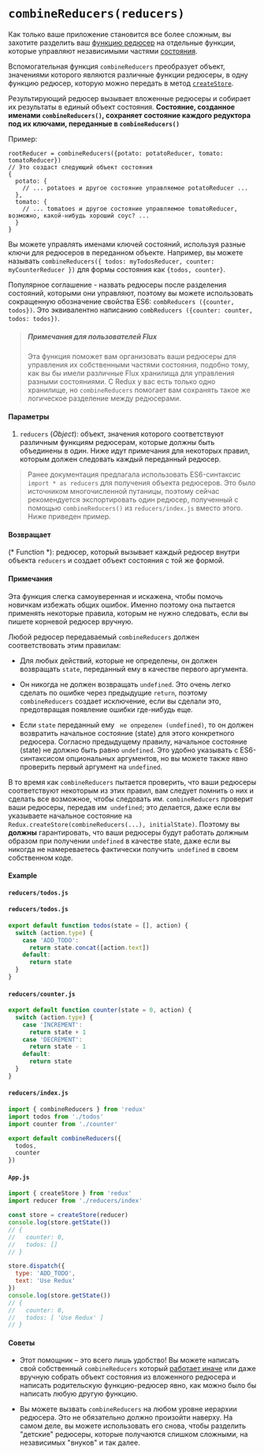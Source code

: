 # `combineReducers(reducers)`

Как только ваше приложение становится все более сложным, вы захотите разделить ваш [функцию редюсер](../Glossary.md#reducer) на отдельные функции, которые управляют независимыми частями [состояния](../Glossary.md#state).

Вспомогательная функция `combineReducers` преобразует объект, значениями которого являются различные функции редюсеры, в одну функцию редюсер, которую можно передать в метод [`createStore`](createStore.md).

Результирующий редюсер вызывает вложенные редюсеры и собирает их результаты в единый объект состояния. 
**Состояние, созданное именами `combineReducers()`, сохраняет состояние каждого редуктора под их ключами, переданные в `combineReducers()`**

Пример:
```
rootReducer = combineReducers({potato: potatoReducer, tomato: tomatoReducer})
// Это создаст следующий объект состояния
{
  potato: {
    // ... potatoes и другое состояние управляемое potatoReducer ... 
  },
  tomato: {
    // ... tomatoes и другое состояние управляемое tomatoReducer, возможно, какой-нибудь хороший соус? ...
  }
}
```

Вы можете управлять именами ключей состояний, используя разные ключи для редюсеров в переданном объекте. Например, вы можете называть `combineReducers({ todos: myTodosReducer, counter: myCounterReducer })` для формы состояния как `{todos, counter}`.

Популярное соглашение - назвать редюсеры после разделения состояний, которыми они управляют, поэтому вы можете использовать сокращенную обозначение свойства ES6: `combReducers ({counter, todos})`. Это эквивалентно написанию `combReducers ({counter: counter, todos: todos})`.


> ##### Примечания для пользователей Flux
> 
> Эта функция поможет вам организовать ваши редюсеры для управления их собственными частями состояния, подобно тому, как вы бы имели различные Flux хранилища для управления разными состояниями. С Redux у вас есть только одно хранилище, но `combineReducers` помогает вам сохранять такое же логическое разделение между редюсерами.

#### Параметры

  1. `reducers` (*Object*): объект, значения которого соответствуют различным функциям редюсерам, которые должны быть объединены в один. Ниже идут примечания для некоторых правил, которым должен следовать каждый переданный редюсер.

> Ранее документация предлагала использовать ES6-синтаксис `import * as reducers` для получения объекта редюсеров. Это было источником многочисленной путаницы, поэтому сейчас рекомендуется экспортировать один редюсер, полученный с помощью `combineReducers()` из `reducers/index.js` вместо этого. Ниже приведен пример.

#### Возвращает

(* Function *): редюсер, который вызывает каждый редюсер внутри объекта `reducers` и создает объект состояния с той же формой.

#### Примечания

Эта функция слегка самоуверенная и искажена, чтобы помочь новичкам избежать общих ошибок. Именно поэтому она пытается применять некоторые правила, которым не нужно следовать, если вы пишете корневой редюсер вручную.

Любой редюсер передаваемый `combineReducers` должен соответствовать этим правилам:

  * Для любых действий, которые не определены, он должен возвращать `state`, переданный ему в качестве первого аргумента.

  * Он никогда не должен возвращать ` undefined `. Это очень легко сделать по ошибке через предыдущие `return`, поэтому `combineReducers` создает исключение, если вы сделали это, предотвращая появление ошибки где-нибудь еще.

  * Если `state` переданный ему ` не определен (undefined)`, то он должен возвратить начальное состояние (state) для этого конкретного редюсера. Согласно предыдущему правилу, начальное состояние (state) не должно быть равно `undefined`. Это удобно указывать с ES6-синтаксисом опциональных аргументов, но вы можете также явно проверить первый аргумент на `undefined`.

В то время как `combineReducers` пытается проверить, что ваши редюсеры соответствуют некоторым из этих правил, вам следует помнить о них и сделать все возможное, чтобы следовать им. `combineReducers` проверит ваши редюсеры, передав им` undefined`; это делается, даже если вы указываете начальное состояние на `Redux.createStore(combineReducers(...), initialState)`. Поэтому вы **должны** гарантировать, что ваши редюсеры будут работать должным образом при получении `undefined` в качестве state, даже если вы никогда не намереваетесь фактически получить` undefined` в своем собственном коде.

#### Example

#### `reducers/todos.js`

#### `reducers/todos.js`

```js
export default function todos(state = [], action) {
  switch (action.type) {
    case 'ADD_TODO':
      return state.concat([action.text])
    default:
      return state
  }
}
```

#### `reducers/counter.js`

```js
export default function counter(state = 0, action) {
  switch (action.type) {
    case 'INCREMENT':
      return state + 1
    case 'DECREMENT':
      return state - 1
    default:
      return state
  }
}
```

#### `reducers/index.js`

```js
import { combineReducers } from 'redux'
import todos from './todos'
import counter from './counter'

export default combineReducers({
  todos,
  counter
})
```

#### `App.js`

```js
import { createStore } from 'redux'
import reducer from './reducers/index'

const store = createStore(reducer)
console.log(store.getState())
// {
//   counter: 0,
//   todos: []
// }

store.dispatch({
  type: 'ADD_TODO',
  text: 'Use Redux'
})
console.log(store.getState())
// {
//   counter: 0,
//   todos: [ 'Use Redux' ]
// }
```

#### Советы

  * Этот помощник – это всего лишь удобство! Вы можете написать свой собственный `combineReducers` который [работает иначе](https://github.com/acdlite/reduce-reducers) или даже вручную собрать объект состояния из вложенного редюсера и написать родительскую функцию-редюсер явно, как можно было бы написать любую другую функцию.

  * Вы можете вызвать `combineReducers` на любом уровне иерархии редюсера. Это не обязательно должно произойти наверху. На самом деле, вы можете использовать его снова, чтобы разделить "детские" редюсеры, которые получаются слишком сложными, на независимых "внуков" и так далее.

